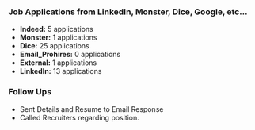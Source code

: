 ### **Job Applications from LinkedIn, Monster, Dice, Google, etc...**
- **Indeed:** 5 applications
- **Monster:** 1 applications
- **Dice:** 25 applications
- **Email_Prohires:** 0 applications
- **External:** 1 applications  
- **LinkedIn:** 13 applications

### **Follow Ups**
- Sent Details and Resume to Email Response
- Called Recruiters regarding position.